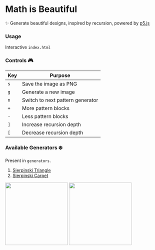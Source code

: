# Math is Beautiful
:sparkles: Generate beautiful designs, inspired by recursion, powered by [p5.js](https://p5js.org/)

### Usage
Interactive `index.html`

### Controls :video_game:

| Key | Purpose|
|-----|--------|
| `s` | Save the image as PNG |
| `g` | Generate a new image |
| `n` | Switch to next pattern generator |
| `+` | More pattern blocks |
| `-` | Less pattern blocks |
| `]` | Increase recursion depth |
| `[` | Decrease recursion depth |

### Available Generators :snowflake:
Present in `generators`.
1. [Sierpinski Triangle](https://en.wikipedia.org/wiki/Sierpinski_triangle)
1. [Sierpinski Carpet](https://en.wikipedia.org/wiki/Sierpinski_carpet)

<img src="https://i.imgur.com/LObPHpL.png" height="200px" width="200px" >
<img src="https://i.imgur.com/XqCFJoJ.png" height="200px" width="200px" >
